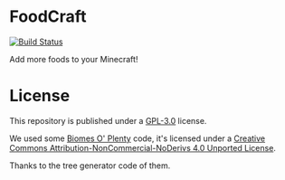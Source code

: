 # FoodCraft
[![Build Status](https://travis-ci.org/LasmGratel/FoodCraft-Reloaded.svg?branch=master)](https://travis-ci.org/LasmGratel/FoodCraft-Reloaded)

Add more foods to your Minecraft!

# License
This repository is published under a [GPL-3.0](LICENSE) license.

We used some [Biomes O' Plenty](https://github.com/Glitchfiend/BiomesOPlenty) code, it's licensed under a [Creative Commons Attribution-NonCommercial-NoDerivs 4.0 Unported License](http://creativecommons.org/licenses/by-nc-nd/4.0/deed.en_US).

Thanks to the tree generator code of them.